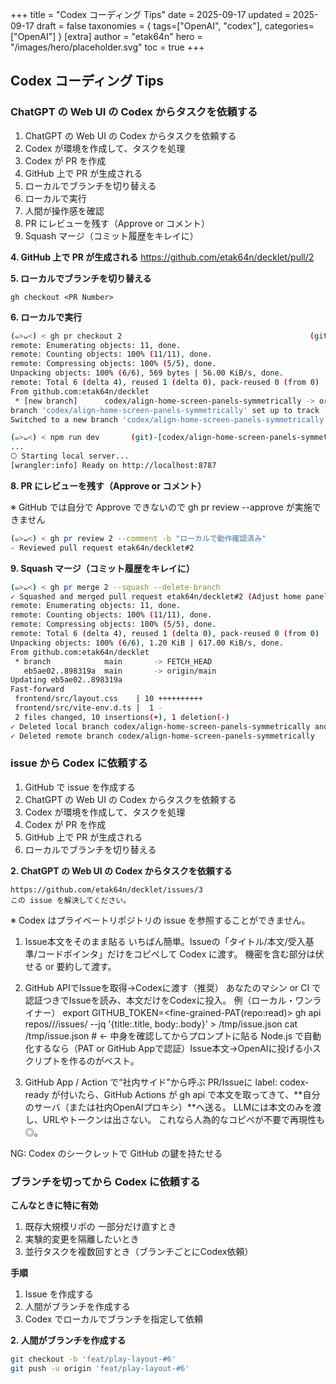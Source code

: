 +++
title = "Codex コーディング Tips"
date = 2025-09-17
updated = 2025-09-17
draft = false
taxonomies = { tags=["OpenAI", "codex"], categories=["OpenAI"] }
[extra]
author = "etak64n"
hero = "/images/hero/placeholder.svg"
toc = true
+++

## Codex コーディング Tips

### ChatGPT の Web UI の Codex からタスクを依頼する 

1. ChatGPT の Web UI の Codex からタスクを依頼する
2. Codex が環境を作成して、タスクを処理
3. Codex が PR を作成
4. GitHub 上で PR が生成される
5. ローカルでブランチを切り替える
6. ローカルで実行
7. 人間が操作感を確認
8. PR にレビューを残す（Approve or コメント）
9. Squash マージ（コミット履歴をキレイに）

**4. GitHub 上で PR が生成される**
https://github.com/etak64n/decklet/pull/2

**5. ローカルでブランチを切り替える**

```
gh checkout <PR Number>
```

**6. ローカルで実行**

```sh
(๑>ᴗ<) < gh pr checkout 2                                          (git)-[main]
remote: Enumerating objects: 11, done.
remote: Counting objects: 100% (11/11), done.
remote: Compressing objects: 100% (5/5), done.
Unpacking objects: 100% (6/6), 569 bytes | 56.00 KiB/s, done.
remote: Total 6 (delta 4), reused 1 (delta 0), pack-reused 0 (from 0)
From github.com:etak64n/decklet
 * [new branch]      codex/align-home-screen-panels-symmetrically -> origin/codex/align-home-screen-panels-symmetrically
branch 'codex/align-home-screen-panels-symmetrically' set up to track 'origin/codex/align-home-screen-panels-symmetrically'.
Switched to a new branch 'codex/align-home-screen-panels-symmetrically'

(๑>ᴗ<) < npm run dev       (git)-[codex/align-home-screen-panels-symmetrically]
...
⎔ Starting local server...
[wrangler:info] Ready on http://localhost:8787
```

**8. PR にレビューを残す（Approve or コメント）**

※ GitHub では自分で Approve できないので gh pr review --approve が実施できません

```sh
(๑>ᴗ<) < gh pr review 2 --comment -b "ローカルで動作確認済み"
- Reviewed pull request etak64n/decklet#2
```

**9. Squash マージ（コミット履歴をキレイに）**

```sh
(๑>ᴗ<) < gh pr merge 2 --squash --delete-branch
✓ Squashed and merged pull request etak64n/decklet#2 (Adjust home panel grid layout)
remote: Enumerating objects: 11, done.
remote: Counting objects: 100% (11/11), done.
remote: Compressing objects: 100% (5/5), done.
remote: Total 6 (delta 4), reused 1 (delta 0), pack-reused 0 (from 0)
Unpacking objects: 100% (6/6), 1.20 KiB | 617.00 KiB/s, done.
From github.com:etak64n/decklet
 * branch            main       -> FETCH_HEAD
   eb5ae02..898319a  main       -> origin/main
Updating eb5ae02..898319a
Fast-forward
 frontend/src/layout.css    | 10 ++++++++++
 frontend/src/vite-env.d.ts |  1 -
 2 files changed, 10 insertions(+), 1 deletion(-)
✓ Deleted local branch codex/align-home-screen-panels-symmetrically and switched to branch main
✓ Deleted remote branch codex/align-home-screen-panels-symmetrically
```

### issue から Codex に依頼する

1. GitHub で issue を作成する
2. ChatGPT の Web UI の Codex からタスクを依頼する
3. Codex が環境を作成して、タスクを処理
4. Codex が PR を作成
5. GitHub 上で PR が生成される
6. ローカルでブランチを切り替える

**2. ChatGPT の Web UI の Codex からタスクを依頼する**

```prompt
https://github.com/etak64n/decklet/issues/3
この issue を解決してください。
```

※ Codex はプライベートリポジトリの issue を参照することができません。
1. Issue本文をそのまま貼る
いちばん簡単。Issueの「タイトル/本文/受入基準/コードポインタ」だけをコピペして Codex に渡す。
機密を含む部分は伏せる or 要約して渡す。

2. GitHub APIでIssueを取得→Codexに渡す（推奨）
あなたのマシン or CI で 認証つきでIssueを読み、本文だけをCodexに投入。
例（ローカル・ワンライナー）
export GITHUB_TOKEN=<fine-grained-PAT(repo:read)>
gh api repos/<owner>/<repo>/issues/<num> --jq '{title:.title, body:.body}' > /tmp/issue.json
cat /tmp/issue.json  # ← 中身を確認してからプロンプトに貼る
Node.js で自動化するなら（PAT or GitHub Appで認証）Issue本文→OpenAIに投げる小スクリプトを作るのがベスト。

3. GitHub App / Action で“社内サイド”から呼ぶ
PR/Issueに label: codex-ready が付いたら、GitHub Actions が gh api で本文を取ってきて、**自分のサーバ（または社内OpenAIプロキシ）**へ送る。
LLMには本文のみを渡し、URLやトークンは出さない。
これなら人為的なコピペが不要で再現性も◎。

NG: Codex のシークレットで GitHub の鍵を持たせる

### ブランチを切ってから Codex に依頼する

**こんなときに特に有効**

1. 既存大規模リポの 一部分だけ直すとき
2. 実験的変更を隔離したいとき
3. 並行タスクを複数回すとき（ブランチごとにCodex依頼）

**手順**

1. Issue を作成する
2. 人間がブランチを作成する
3. Codex でローカルでブランチを指定して依頼

**2. 人間がブランチを作成する**

```sh
git checkout -b 'feat/play-layout-#6'
git push -u origin 'feat/play-layout-#6'
```